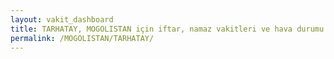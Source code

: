```yaml
---
layout: vakit_dashboard
title: TARHATAY, MOGOLISTAN için iftar, namaz vakitleri ve hava durumu - ilçe/eyalet seç
permalink: /MOGOLISTAN/TARHATAY/
---
```


<script type="text/javascript">
  var GLOBAL_COUNTRY = 'MOGOLISTAN';
  var GLOBAL_CITY = 'TARHATAY';
  var GLOBAL_STATE = '';
  var lat = 72;
  var lon = 21;
</script>
